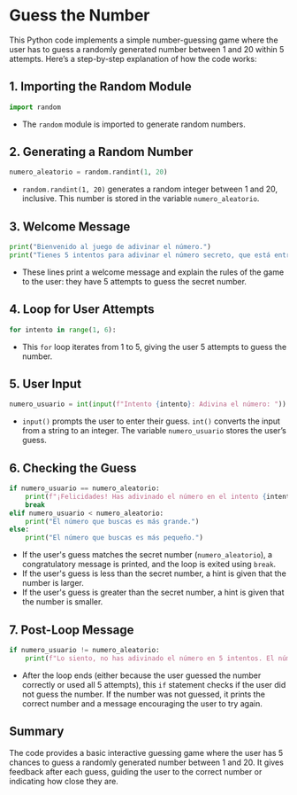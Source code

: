 # Guess the Number

This Python code implements a simple number-guessing game where the user has to guess a randomly generated number between 1 and 20 within 5 attempts. Here’s a step-by-step explanation of how the code works:

## 1. **Importing the Random Module**
```python
import random
```
- The `random` module is imported to generate random numbers.

## 2. **Generating a Random Number**
```python
numero_aleatorio = random.randint(1, 20)
```
- `random.randint(1, 20)` generates a random integer between 1 and 20, inclusive. This number is stored in the variable `numero_aleatorio`.

## 3. **Welcome Message**
```python
print("Bienvenido al juego de adivinar el número.")
print("Tienes 5 intentos para adivinar el número secreto, que está entre 1 y 20.")
```
- These lines print a welcome message and explain the rules of the game to the user: they have 5 attempts to guess the secret number.

## 4. **Loop for User Attempts**
```python
for intento in range(1, 6):
```
- This `for` loop iterates from 1 to 5, giving the user 5 attempts to guess the number.

## 5. **User Input**
```python
numero_usuario = int(input(f"Intento {intento}: Adivina el número: "))
```
- `input()` prompts the user to enter their guess. `int()` converts the input from a string to an integer. The variable `numero_usuario` stores the user’s guess.

## 6. **Checking the Guess**
```python
if numero_usuario == numero_aleatorio:
    print(f"¡Felicidades! Has adivinado el número en el intento {intento}!")
    break
elif numero_usuario < numero_aleatorio:
    print("El número que buscas es más grande.")
else:
    print("El número que buscas es más pequeño.")
```
- If the user's guess matches the secret number (`numero_aleatorio`), a congratulatory message is printed, and the loop is exited using `break`.
- If the user's guess is less than the secret number, a hint is given that the number is larger.
- If the user's guess is greater than the secret number, a hint is given that the number is smaller.

## 7. **Post-Loop Message**
```python
if numero_usuario != numero_aleatorio:
    print(f"Lo siento, no has adivinado el número en 5 intentos. El número correcto era {numero_aleatorio}. ¡Inténtalo de nuevo!")
```
- After the loop ends (either because the user guessed the number correctly or used all 5 attempts), this `if` statement checks if the user did not guess the number. If the number was not guessed, it prints the correct number and a message encouraging the user to try again.

## Summary
The code provides a basic interactive guessing game where the user has 5 chances to guess a randomly generated number between 1 and 20. It gives feedback after each guess, guiding the user to the correct number or indicating how close they are.